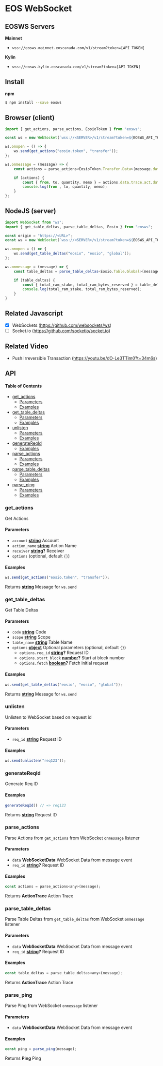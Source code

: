 # EOS WebSocket

## EOSWS Servers

**Mainnet**

- `wss://eosws.mainnet.eoscanada.com/v1/stream?token=[API TOKEN]`

**Kylin**

- `wss://eosws.kylin.eoscanada.com/v1/stream?token=[API TOKEN]`

## Install

**npm**

```bash
$ npm install --save eosws
```

## Browser (client)

```javascript
import { get_actions, parse_actions, EosioToken } from "eosws";

const ws = new WebSocket(`wss://<SERVER>/v1/stream?token=${EOSWS_API_TOKEN}`);

ws.onopen = () => {
    ws.send(get_actions("eosio.token", "transfer"));
};

ws.onmessage = (message) => {
    const actions = parse_actions<EosioToken.Transfer.Data>(message.data);

    if (actions) {
        const { from, to, quantity, memo } = actions.data.trace.act.data;
        console.log(from , to, quantity, memo);
    }
};
```

## NodeJS (server)

```ts
import WebSocket from "ws";
import { get_table_deltas, parse_table_deltas, Eosio } from "eosws";

const origin = "https://<URL>";
const ws = new WebSocket(`wss://<SERVER>/v1/stream?token=${EOSWS_API_TOKEN}`, {origin});

ws.onopen = () => {
    ws.send(get_table_deltas("eosio", "eosio", "global"));
};

ws.onmessage = (message) => {
    const table_deltas = parse_table_deltas<Eosio.Table.Global>(message.data);

    if (table_deltas) {
        const { total_ram_stake, total_ram_bytes_reserved } = table_deltas.data.row;
        console.log(total_ram_stake, total_ram_bytes_reserved);
    }
}
```

## Related Javascript

-   [x] WebSockets (<https://github.com/websockets/ws>)
-   [ ] Socket.io (<https://github.com/socketio/socket.io>)

## Related Video

-   Push Irreversible Transaction (<https://youtu.be/dO-Le3TTim0?t=34m6s>)

## API

<!-- Generated by documentation.js. Update this documentation by updating the source code. -->

#### Table of Contents

-   [get_actions](#get_actions)
    -   [Parameters](#parameters)
    -   [Examples](#examples)
-   [get_table_deltas](#get_table_deltas)
    -   [Parameters](#parameters-1)
    -   [Examples](#examples-1)
-   [unlisten](#unlisten)
    -   [Parameters](#parameters-2)
    -   [Examples](#examples-2)
-   [generateReqId](#generatereqid)
    -   [Examples](#examples-3)
-   [parse_actions](#parse_actions)
    -   [Parameters](#parameters-3)
    -   [Examples](#examples-4)
-   [parse_table_deltas](#parse_table_deltas)
    -   [Parameters](#parameters-4)
    -   [Examples](#examples-5)
-   [parse_ping](#parse_ping)
    -   [Parameters](#parameters-5)
    -   [Examples](#examples-6)

### get_actions

Get Actions

#### Parameters

-   `account` **[string](https://developer.mozilla.org/docs/Web/JavaScript/Reference/Global_Objects/String)** Account
-   `action_name` **[string](https://developer.mozilla.org/docs/Web/JavaScript/Reference/Global_Objects/String)** Action Name
-   `receiver` **[string](https://developer.mozilla.org/docs/Web/JavaScript/Reference/Global_Objects/String)?** Receiver
-   `options`   (optional, default `{}`)

#### Examples

```javascript
ws.send(get_actions("eosio.token", "transfer"));
```

Returns **[string](https://developer.mozilla.org/docs/Web/JavaScript/Reference/Global_Objects/String)** Message for `ws.send`

### get_table_deltas

Get Table Deltas

#### Parameters

-   `code` **[string](https://developer.mozilla.org/docs/Web/JavaScript/Reference/Global_Objects/String)** Code
-   `scope` **[string](https://developer.mozilla.org/docs/Web/JavaScript/Reference/Global_Objects/String)** Scope
-   `table_name` **[string](https://developer.mozilla.org/docs/Web/JavaScript/Reference/Global_Objects/String)** Table Name
-   `options` **[object](https://developer.mozilla.org/docs/Web/JavaScript/Reference/Global_Objects/Object)** Optional parameters (optional, default `{}`)
    -   `options.req_id` **[string](https://developer.mozilla.org/docs/Web/JavaScript/Reference/Global_Objects/String)?** Request ID
    -   `options.start_block` **[number](https://developer.mozilla.org/docs/Web/JavaScript/Reference/Global_Objects/Number)?** Start at block number
    -   `options.fetch` **[boolean](https://developer.mozilla.org/docs/Web/JavaScript/Reference/Global_Objects/Boolean)?** Fetch initial request

#### Examples

```javascript
ws.send(get_table_deltas("eosio", "eosio", "global"));
```

Returns **[string](https://developer.mozilla.org/docs/Web/JavaScript/Reference/Global_Objects/String)** Message for `ws.send`

### unlisten

Unlisten to WebSocket based on request id

#### Parameters

-   `req_id` **[string](https://developer.mozilla.org/docs/Web/JavaScript/Reference/Global_Objects/String)** Request ID

#### Examples

```javascript
ws.send(unlisten("req123"));
```

### generateReqId

Generate Req ID

#### Examples

```javascript
generateReqId() // => req123
```

Returns **[string](https://developer.mozilla.org/docs/Web/JavaScript/Reference/Global_Objects/String)** Request ID

### parse_actions

Parse Actions from `get_actions` from WebSocket `onmessage` listener

#### Parameters

-   `data` **WebSocketData** WebSocket Data from message event
-   `req_id` **[string](https://developer.mozilla.org/docs/Web/JavaScript/Reference/Global_Objects/String)?** Request ID

#### Examples

```javascript
const actions = parse_actions<any>(message);
```

Returns **ActionTrace** Action Trace

### parse_table_deltas

Parse Table Deltas from `get_table_deltas` from WebSocket `onmessage` listener

#### Parameters

-   `data` **WebSocketData** WebSocket Data from message event
-   `req_id` **[string](https://developer.mozilla.org/docs/Web/JavaScript/Reference/Global_Objects/String)?** Request ID

#### Examples

```javascript
const table_deltas = parse_table_deltas<any>(message);
```

Returns **ActionTrace** Action Trace

### parse_ping

Parse Ping from WebSocket `onmessage` listener

#### Parameters

-   `data` **WebSocketData** WebSocket Data from message event

#### Examples

```javascript
const ping = parse_ping(message);
```

Returns **Ping** Ping

